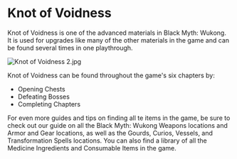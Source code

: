 # Knot of Voidness

Knot of Voidness is one of the advanced materials in Black Myth: Wukong. It is used for upgrades like many of the other materials in the game and can be found several times in one playthrough. 

![Knot of Voidness 2.jpg](https://oyster.ignimgs.com/mediawiki/apis.ign.com/black-myth-wukong/4/4b/Knot_of_Voidness_2.jpg)

Knot of Voidness can be found throughout the game's six chapters by: 

  * Opening Chests
  * Defeating Bosses
  * Completing Chapters

For even more guides and tips on finding all te items in the game, be sure to check out our guide on all the Black Myth: Wukong Weapons locations and Armor and Gear locations, as well as the Gourds, Curios, Vessels, and Transformation Spells locations. You can also find a library of all the Medicine Ingredients and Consumable Items in the game. 
